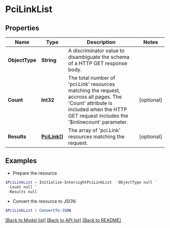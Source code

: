 # PciLinkList
## Properties

Name | Type | Description | Notes
------------ | ------------- | ------------- | -------------
**ObjectType** | **String** | A discriminator value to disambiguate the schema of a HTTP GET response body. | 
**Count** | **Int32** | The total number of &#39;pci.Link&#39; resources matching the request, accross all pages. The &#39;Count&#39; attribute is included when the HTTP GET request includes the &#39;$inlinecount&#39; parameter. | [optional] 
**Results** | [**PciLink[]**](PciLink.md) | The array of &#39;pci.Link&#39; resources matching the request. | [optional] 

## Examples

- Prepare the resource
```powershell
$PciLinkList = Initialize-IntersightPciLinkList  -ObjectType null `
 -Count null `
 -Results null
```

- Convert the resource to JSON
```powershell
$PciLinkList | ConvertTo-JSON
```

[[Back to Model list]](../README.md#documentation-for-models) [[Back to API list]](../README.md#documentation-for-api-endpoints) [[Back to README]](../README.md)

